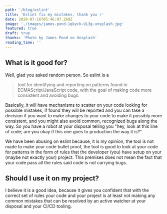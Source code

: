 ```yaml
---
path: '/blog/eslint'
title: 'Eslint fix my mistakes, thank you ✌'
date: 2020-07-16T05:46:07.269Z
image: './images/james-pond-1qkyck-UL3g-unsplash.jpg'
featured: true
draft: true
thanks: 'Photo by James Pond on Unsplash'
reading_time: ''
---
```


## What is it good for?

Well, glad you asked random person. So eslint is a
> tool for identifying and reporting on patterns found in ECMAScript/JavaScript
> code, with the goal of making code more consistent and avoiding bugs.

Basically, it will have mechanisms to scatter on your code looking for possible
mistakes, if found they will be reported and you can take a decision if you
want to make changes to your code to make it possibly more consistent, and you
might also avoid common, recognized bugs along the way. So you have a robot at
your disposal telling you "hey, look at this line of code; are you okay if this
one goes to production the way it is?".

We have been abusing on eslint because, it is my opinion, the tool is not made
to make your code bullet proof, the tool is good to look at your code for
patterns in the form of rules that the developer (you) have setup on your (maybe
not exactly your) project. This premises does not mean the fact that your code
pass all the rules said code is not carrying bugs.

## Should I use it on my project?

I believe it is a good idea, because it gives you confident that with the
correct set of rules your code and your project is at least not making any
common mistakes that can be resolved by an active watcher at your disposal and
your CI/CD tooling.
